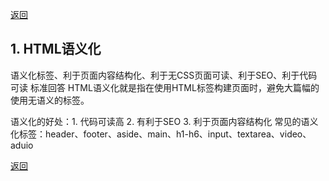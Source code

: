 [返回](./css.md)

## 1. HTML语义化

 语义化标签、利于页面内容结构化、利于无CSS页面可读、利于SEO、利于代码可读 标准回答 HTML语义化就是指在使用HTML标签构建页面时，避免大篇幅的使用无语义的标签。

语义化的好处：1. 代码可读高 2. 有利于SEO 3. 利于页面内容结构化 常见的语义化标签：header、footer、aside、main、h1-h6、input、textarea、video、aduio

[返回](./css.md)
